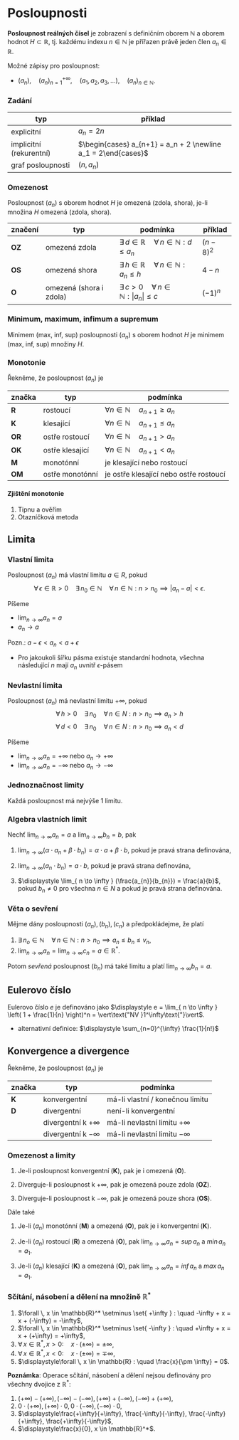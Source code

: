 # Posloupnosti

**Posloupnost reálných čísel** je zobrazení s definičním oborem $\mathbb{N}$ a oborem hodnot $H \subset \mathbb{R}$, tj. každému indexu $n \in \mathbb{N}$ je přířazen právě jeden člen $a_{n} \in \mathbb{R}$.

Možné zápisy pro posloupnost:
- $\displaystyle (a_{n}), \quad (a_{n})_{n=1}^{+\infty}, \quad (a_{1}, a_{2}, a_{3}, \dots), \quad (a_{n})_{n\in \mathbb{N}}$.

### Zadání

| typ                     | příklad                                                       |
| ----------------------- | ------------------------------------------------------------- |
| explicitní              | $a_n = 2n$                                                    |
| implicitní (rekurentní) | $\begin{cases} a_{n+1} = a_n + 2 \newline a_1 = 2\end{cases}$ |
| graf posloupnosti       | $(n, a_{n})$                                                  |

### Omezenost

Posloupnost $(a_n)$ s oborem hodnot $H$ je omezená (zdola, shora), je-li množina $H$ omezená (zdola, shora).

| značení | typ                     | podmínka                                                                        | příklad   |
| ------- | ----------------------- | ------------------------------------------------------------------------------- | --------- |
| **OZ**  | omezená zdola           | $\exists \, d \in \mathbb{R} \quad \forall \, n \in \mathbb{N} : d \leq a_{n}$  | $(n-8)^2$ |
| **OS**  | omezená shora           | $\exists \, h \in \mathbb{R} \quad \forall \, n \in \mathbb{N} : a_{n} \leq h$  | $4-n$     |
| **O**   | omezená (shora i zdola) | $\exists \, c > 0 \quad \forall \, n \in \mathbb{N} : \vert a_{n} \vert \leq c$ | $(-1)^n$  |

### Minimum, maximum, infimum a supremum

Minimem (max, inf, sup) posloupnosti $(a_n)$ s oborem hodnot $H$ je minimem (max, inf, sup) množiny $H$.

### Monotonie

Řekněme, že posloupnost $(a_n)$ je

| značka | typ             | podmínka                                                      |
| ------ | --------------- | ------------------------------------------------------------- |
| **R**  | rostoucí        | $\displaystyle \forall n \in \mathbb{N} \quad a_{n+1} \geq a_n$ |
| **K**  | klesající       | $\displaystyle \forall n \in \mathbb{N} \quad a_{n+1} \leq a_n$ |
| **OR** | ostře rostoucí  | $\displaystyle \forall n \in \mathbb{N} \quad a_{n+1} > a_n$  |
| **OK** | ostře klesající | $\displaystyle \forall n \in \mathbb{N} \quad a_{n+1} < a_n$  |
| **M**  | monotónní       | je klesající nebo rostoucí                                    |
| **OM** | ostře monotónní | je ostře klesající nebo ostře rostoucí                        |

#### Zjištění monotonie
1) Tipnu a ověřím
2) Otazníčková metoda

## Limita

### Vlastní limita

Posloupnost $(a_n)$ má vlastní limitu $a \in R$, pokud
$$\displaystyle \forall \, \epsilon \in \mathbb{R} > 0 \quad \exists \, n_{0} \in \mathbb{N} \quad \forall \, n \in \mathbb{N} : n > n_{0} \implies |a_{n} - a| < \epsilon.$$

Píšeme
- $\displaystyle \lim_{ n \to \infty } a_{n} = a$
- $a_{n} \to a$

Pozn.: $a - \epsilon < a_{n} < a + \epsilon$
- Pro jakoukoli šířku pásma existuje standardní hodnota, všechna následující $n$ mají $a_n$ uvnitř $\epsilon$-pásem

### Nevlastní limita

Posloupnost $(a_n)$ má nevlastní limitu $+\infty$, pokud
$$\displaystyle \forall \, h > 0 \quad \exists \, n_{0} \quad \forall \, n \in N : n > n_{0} \implies a_{n} > h$$
$$\displaystyle \forall \, d < 0 \quad \exists \, n_{0} \quad \forall \, n \in N : n > n_{0} \implies a_{n} < d$$

Píšeme
- $\displaystyle \lim_{ n \to \infty } a_{n} = +\infty$ nebo $a_{n} \to +\infty$
- $\displaystyle \lim_{ n \to \infty } a_{n} = -\infty$ nebo $a_{n} \to -\infty$

### Jednoznačnost limity

Každá posloupnost má nejvýše 1 limitu.

### Algebra vlastních limit

Nechť $\displaystyle \lim_{ n \to \infty } a_{n} = a$ a $\displaystyle \lim_{ n \to \infty } b_{n} = b$, pak
1) $\displaystyle \lim_{ n \to \infty } (\alpha \cdot a_{n} + \beta \cdot b_{n}) = \alpha \cdot a + \beta \cdot b$, pokud je pravá strana definována,

2) $\displaystyle \lim_{ n \to \infty } (a_{n} \cdot b_{n}) = a \cdot b$, pokud je pravá strana definována,

3) $\displaystyle \lim_{ n \to \infty } (\frac{a_{n}}{b_{n}}) = \frac{a}{b}$,  pokud $b_{n} \neq 0$ pro všechna $n \in N$ a pokud je pravá strana definována.

### Věta o sevření

Mějme dány posloupnosti $(a_{n}), (b_{n}), (c_{n})$ a předpokládejme, že platí
1) $\exists \, n_{o} \in \mathbb{N} \quad \forall \, n \in \mathbb{N} : n > n_{0} \implies a_{n} \leq b_{n} \leq v_{n}$,
2) $\displaystyle\lim_{ n \to \infty }{a_{n}} = \lim_{ n \to \infty }{c_{n}} = a \in \mathbb{R}^*$.

Potom *sevřená* posloupnost $(b_{n})$ má také limitu a platí $\displaystyle\lim_{ n \to \infty }{b_{n}} = a$.

## Eulerovo číslo

Eulerovo číslo $e$ je definováno jako $\displaystyle e = \lim_{ n \to \infty } \left( 1 + \frac{1}{n} \right)^n = \vert\text{"NV }1^\infty\text{"}\vert$.
- alternativní definice: $\displaystyle \sum_{n=0}^{\infty} \frac{1}{n!}$

## Konvergence a divergence

Řekněme, že posloupnost $(a_n)$ je

| značka | typ                     | podmínka                         |
| ------ | ----------------------- | -------------------------------- |
| **K**  | konvergentní            | má-li vlastní / konečnou limitu  |
| **D**  | divergentní             | není-li konvergentní             |
|        | divergentní k $+\infty$ | má-li nevlastní limitu $+\infty$ |
|        | divergentní k $-\infty$ | má-li nevlastní limitu $-\infty$ |

### Omezenost a limity

1) Je-li posloupnost konvergentní (**K**), pak je i omezená (**O**).

2) Diverguje-li posloupnost k $+\infty$, pak je omezená pouze zdola (**OZ**).

3) Diverguje-li posloupnost k $-\infty$, pak je omezená pouze shora (**OS**).

Dále také
1) Je-li $(a_n)$ monotónní (**M**) a omezená (**O**), pak je i konvergentní (**K**).

2) Je-li $(a_n)$ rostoucí (**R**) a omezená (**O**), pak $\displaystyle \lim_{ n \to \infty } a_{n} = sup \, a_{n}$ a $min \, a_{n} = a_{1}$.

3) Je-li $(a_n)$ klesající (**K**) a omezená (**O**), pak $\displaystyle \lim_{ n \to \infty } a_{n} = inf \, a_{n}$ a $max \, a_{n} = a_{1}$.

### Sčítání, násobení a dělení na množině $\mathbb{R}^*$

1) $\forall \, x \in \mathbb{R}^* \setminus \set{ +\infty } : \quad -\infty + x = x + (-\infty) = -\infty$,
2) $\forall \, x \in \mathbb{R}^* \setminus \set{ -\infty } : \quad +\infty + x = x + (+\infty) = +\infty$,
3) $\forall \, x \in \mathbb{R}^*, x > 0 : \quad x \cdot (\pm \infty) = \pm \infty$,
4) $\forall \, x \in \mathbb{R}^*, x < 0 : \quad x \cdot (\pm \infty) = \mp \infty$,
5) $\displaystyle\forall \, x \in \mathbb{R} : \quad \frac{x}{\pm \infty} = 0$.

**Poznámka**: Operace sčítání, násobení a dělení nejsou definovány pro všechny dvojice z $\mathbb{R}^*$:
1) $(+\infty) - (+\infty), (-\infty) - (-\infty), (+\infty) + (-\infty), (-\infty) + (+\infty)$,
2) $0 \cdot (+\infty), (+\infty) \cdot 0, 0 \cdot (-\infty), (-\infty) \cdot 0,$
3) $\displaystyle\frac{+\infty}{+\infty}, \frac{-\infty}{-\infty}, \frac{-\infty}{+\infty}, \frac{+\infty}{-\infty}$,
4) $\displaystyle\frac{x}{0}, x \in \mathbb{R}^*$.